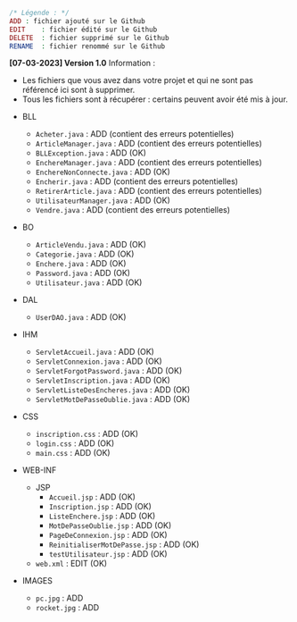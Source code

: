 ```php
/* Légende : */
ADD	: fichier ajouté sur le Github
EDIT	: fichier édité sur le Github
DELETE	: fichier supprimé sur le Github
RENAME	: fichier renommé sur le Github
```

**[07-03-2023] Version 1.0**
Information :
- Les fichiers que vous avez dans votre projet et qui ne sont pas référencé ici sont à supprimer.
- Tous les fichiers sont à récupérer : certains peuvent avoir été mis à jour.

* BLL
	
	* `Acheter.java` : ADD (contient des erreurs potentielles)
	* `ArticleManager.java` : ADD (contient des erreurs potentielles)
	* `BLLException.java` : ADD (OK)
	* `EnchereManager.java` : ADD (contient des erreurs potentielles)
	* `EnchereNonConnecte.java` : ADD (OK)
	* `Encherir.java` : ADD (contient des erreurs potentielles)
	* `RetirerArticle.java` : ADD (contient des erreurs potentielles)
	* `UtilisateurManager.java` : ADD (OK)
	* `Vendre.java` : ADD (contient des erreurs potentielles)
* BO
	* `ArticleVendu.java` : ADD (OK)
	* `Categorie.java` : ADD (OK)
	* `Enchere.java` : ADD (OK)
	* `Password.java` : ADD (OK)
	* `Utilisateur.java` : ADD (OK)
* DAL
	* `UserDAO.java` : ADD (OK)
* IHM
	* `ServletAccueil.java` : ADD (OK)
	* `ServletConnexion.java` : ADD (OK)
	* `ServletForgotPassword.java` : ADD (OK)
	* `ServletInscription.java` : ADD (OK)
	* `ServletListeDesEncheres.java` : ADD (OK)
	* `ServletMotDePasseOublie.java` : ADD (OK)
* CSS
	* `inscription.css` : ADD (OK)
	* `login.css` : ADD (OK)
	* `main.css` : ADD (OK)
* WEB-INF
	* JSP
		* `Accueil.jsp` : ADD (OK)
		* `Inscription.jsp` : ADD (OK)
		* `ListeEnchere.jsp` : ADD (OK)
		* `MotDePasseOublie.jsp` : ADD (OK)
		* `PageDeConnexion.jsp` : ADD (OK)
		* `ReinitialiserMotDePasse.jsp` : ADD (OK)
		* `testUtilisateur.jsp` : ADD (OK)
	* `web.xml` : EDIT (OK)
* IMAGES
	* `pc.jpg` : ADD
	* `rocket.jpg` : ADD